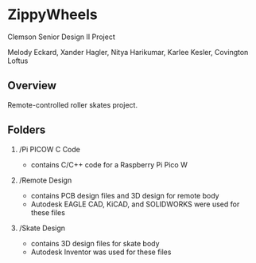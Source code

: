 # ZippyWheels
Clemson Senior Design II Project

Melody Eckard, Xander Hagler, Nitya Harikumar, Karlee Kesler, Covington Loftus

## Overview

Remote-controlled roller skates project.

## Folders

1. /Pi PICOW C Code
	- contains C/C++ code for a Raspberry Pi Pico W

2. /Remote Design
	- contains PCB design files and 3D design for remote body
	- Autodesk EAGLE CAD, KiCAD, and SOLIDWORKS were used for these files

3. /Skate Design
	- contains 3D design files for skate body
	- Autodesk Inventor was used for these files
